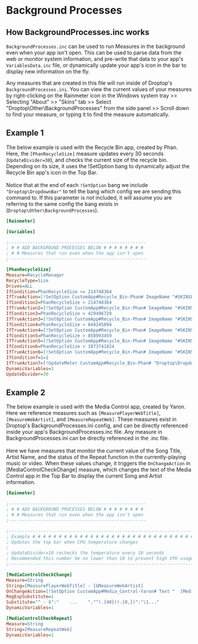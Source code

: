 # Background Processes

## How BackgroundProcesses.inc works

`BackgroundProcesses.inc` can be used to run Measures in the background even when your app isn't open. This can be used to parse data from the web or monitor system information, and pre-write that data to your app's `VariablesData.inc` file, or dynamically update your app's icon in the bar to display new information on the fly.

Any measures that are created in this file will run inside of Droptop's `BackgroundProcesses.ini`. You can view the current values of your measures by right-clicking on the Rainmeter icon in the Windows system tray >> Selecting "About" >> "Skins" tab >> Select "Droptop\Other\BackgroundProcesses" from the side panel >> Scroll down to find your measure, or typing it to find the measure automatically.

## Example 1

The below example is used with the Recycle Bin app, created by Phan. Here, the `[PhanRecycleSize]` measure updates every 30 seconds (`UpdateDivider=30`), and checks the current size of the recycle bin. Depending on its size, it uses the !SetOption bang to dynamically adjust the Recycle Bin app's icon in the Top Bar.\
\
Notice that at the end of each `!SetOption` bang we include `"Droptop\DropdownBar"` to tell the bang which config we are sending this command to. If this parameter is not included, it will assume you are referring to the same config the bang exists in (`Droptop\Other\BackgroundProcesses`).

```ini
[Rainmeter]

[Variables]

;----------------------------------------------------
; # # ADD BACKGROUND PROCESSES BELOW # # # # # # # #
; # # Measures that run even when the app isn't open
;----------------------------------------------------

[PhanRecycleSize]
Measure=RecycleManager
RecycleType=Size
Drives=ALL
IfCondition=PhanRecycleSize <= 214748364
IfTrueAction=[!SetOption CustomApp#Recycle_Bin-Phan# ImageName "#SKINSPATH#Droptop Community Apps\Apps\Recycle_Bin-Phan\Button\#TopIconSize#\Button0[#TopIconShadows[#*TopBarFontShadow*][#*ChamLum1*][#LockTopBarShadow[#*LockTopBarShadowNum*]]].png" "Droptop\DropdownBar"]
IfCondition2=PhanRecycleSize > 214748364
IfTrueAction2=[!SetOption CustomApp#Recycle_Bin-Phan# ImageName "#SKINSPATH#Droptop Community Apps\Apps\Recycle_Bin-Phan\Button\#TopIconSize#\Button1[#TopIconShadows[#*TopBarFontShadow*][#*ChamLum1*][#LockTopBarShadow[#*LockTopBarShadowNum*]]].png" "Droptop\DropdownBar"]
IfCondition3=PhanRecycleSize > 429496729
IfTrueAction3=[!SetOption CustomApp#Recycle_Bin-Phan# ImageName "#SKINSPATH#Droptop Community Apps\Apps\Recycle_Bin-Phan\Button\#TopIconSize#\Button2[#TopIconShadows[#*TopBarFontShadow*][#*ChamLum1*][#LockTopBarShadow[#*LockTopBarShadowNum*]]].png" "Droptop\DropdownBar"]
IfCondition4=PhanRecycleSize > 644245094
IfTrueAction4=[!SetOption CustomApp#Recycle_Bin-Phan# ImageName "#SKINSPATH#Droptop Community Apps\Apps\Recycle_Bin-Phan\Button\#TopIconSize#\Button3[#TopIconShadows[#*TopBarFontShadow*][#*ChamLum1*][#LockTopBarShadow[#*LockTopBarShadowNum*]]].png" "Droptop\DropdownBar"]
IfCondition5=PhanRecycleSize > 858993459
IfTrueAction5=[!SetOption CustomApp#Recycle_Bin-Phan# ImageName "#SKINSPATH#Droptop Community Apps\Apps\Recycle_Bin-Phan\Button\#TopIconSize#\Button4[#TopIconShadows[#*TopBarFontShadow*][#*ChamLum1*][#LockTopBarShadow[#*LockTopBarShadowNum*]]].png" "Droptop\DropdownBar"]
IfCondition6=PhanRecycleSize > 1073741824
IfTrueAction6=[!SetOption CustomApp#Recycle_Bin-Phan# ImageName "#SKINSPATH#Droptop Community Apps\Apps\Recycle_Bin-Phan\Button\#TopIconSize#\Button5[#TopIconShadows[#*TopBarFontShadow*][#*ChamLum1*][#LockTopBarShadow[#*LockTopBarShadowNum*]]].png" "Droptop\DropdownBar"]
IfCondition7=1=1
IfTrueAction7=[!UpdateMeter CustomApp#Recycle_Bin-Phan# "Droptop\DropdownBar"][!Redraw "Droptop\DropdownBar"]
DynamicVariables=1
UpdateDivider=30
```

## Example 2

The below example is used with the Media Control app, created by Yaron. Here we reference measures such as `[MeasurePlayerWebTitle]`, `[MeasureWebArtist]`, and `[MeasureRepeatWeb]`. These measures exist in Droptop's BackgroundProcesses.ini config, and can be directly referenced inside your app's BackgroundProcesses.inc file. Any measure in BackgroundProcesses.ini can be directly referenced in the .inc file.\
\
Here we have measures that monitor the current value of the Song Title, Artist Name, and the status of the Repeat function in the currently-playing music or video. When these values change, it triggers the `OnChangeAction` in \[MediaControlCheckChange] measure, which changes the text of the Media Control app in the Top Bar to display the current Song and Artist information.&#x20;

```ini
[Rainmeter]

;----------------------------------------------------
; # # ADD BACKGROUND PROCESSES BELOW # # # # # # # #
; # # Measures that run even when the app isn't open
;----------------------------------------------------

;----------------------------------------------------------------------
; Example # # # # # # # # # # # # # # # # # # # # # # # # # # # # # # #
; Updates the top bar when CPU temperature changes
; 
; UpdateDivider=10 rechecks the temperature every 10 seconds
; Recommended this number be no lower than 10 to prevent high CPU usage
;----------------------------------------------------------------------

[MediaControlCheckChange]
Measure=String
String=[MeasurePlayerWebTitle] - [&MeasureWebArtist]
OnChangeAction=[!SetOption CustomApp#Media_Control-Yaron# Text "  [MediaControlCheckChange]  " "Droptop\DropdownBar"][!SetVariable PlayerTitle1 "[&MeasurePlayerWebTitle]" "Droptop Community Apps\Apps\Media_Control-Yaron"][!SetVariable PlayerArtist1 "[&MeasureWebArtist]" "Droptop Community Apps\Apps\Media_Control-Yaron"][!UpdateMeter CustomApp#Media_Control-Yaron# "Droptop\DropdownBar"][!UpdateMeterGroup SysTray "Droptop\DropdownBar"][!UpdateMeterGroup HL "Droptop\DropdownBar"][!UpdateMeterGroup NotificationBar "Droptop\DropdownBar"][!Redraw "Droptop\DropdownBar"][!UpdateMeasure MeasureSongArtistName "Droptop Community Apps\Apps\Media_Control-Yaron"][!UpdateMeterGroup SongText "Droptop Community Apps\Apps\Media_Control-Yaron"][!Redraw "Droptop Community Apps\Apps\Media_Control-Yaron"]
RegExpSubstitute=1
Substitute="^ - $":"    ...    ","^(.{40})(.{0,})":"\1..."
DynamicVariables=1

[MediaControlCheckRepeat]
Measure=String
String=[MeasureRepeatWeb]
DynamicVariables=1
```
